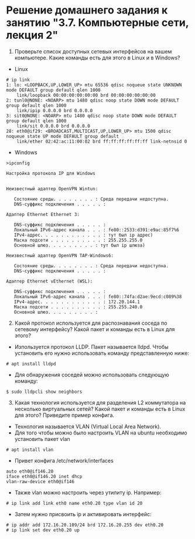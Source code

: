 #  Решение домашнего задания к занятию "3.7. Компьютерные сети, лекция 2"
1. Проверьте список доступных сетевых интерфейсов на вашем компьютере. Какие команды есть для этого в Linux и в Windows?
* Linux

```
# ip link
1: lo: <LOOPBACK,UP,LOWER_UP> mtu 65536 qdisc noqueue state UNKNOWN mode DEFAULT group default qlen 1000
    link/loopback 00:00:00:00:00:00 brd 00:00:00:00:00:00
2: tunl0@NONE: <NOARP> mtu 1480 qdisc noop state DOWN mode DEFAULT group default qlen 1000
    link/ipip 0.0.0.0 brd 0.0.0.0
3: sit0@NONE: <NOARP> mtu 1480 qdisc noop state DOWN mode DEFAULT group default qlen 1000
    link/sit 0.0.0.0 brd 0.0.0.0
28: eth0@if29: <BROADCAST,MULTICAST,UP,LOWER_UP> mtu 1500 qdisc noqueue state UP mode DEFAULT group default
    link/ether 02:42:ac:11:00:02 brd ff:ff:ff:ff:ff:ff link-netnsid 0
```

* Windows

```
>ipconfig

Настройка протокола IP для Windows


Неизвестный адаптер OpenVPN Wintun:

   Состояние среды. . . . . . . . : Среда передачи недоступна.
   DNS-суффикс подключения . . . . . :

Адаптер Ethernet Ethernet 3:

   DNS-суффикс подключения . . . . . :
   Локальный IPv6-адрес канала . . . : fe80::2533:d391:e9ac:85f7%6
   IPv4-адрес. . . . . . . . . . . . : тут был ip адрес)
   Маска подсети . . . . . . . . . . : 255.255.255.0
   Основной шлюз. . . . . . . . . : тут был ip шлюза)

Неизвестный адаптер OpenVPN TAP-Windows6:

   Состояние среды. . . . . . . . : Среда передачи недоступна.
   DNS-суффикс подключения . . . . . :

Адаптер Ethernet vEthernet (WSL):

   DNS-суффикс подключения . . . . . :
   Локальный IPv6-адрес канала . . . : fe80::74fa:d2ae:9ecd:c089%38
   IPv4-адрес. . . . . . . . . . . . : 172.20.144.1
   Маска подсети . . . . . . . . . . : 255.255.240.0
   Основной шлюз. . . . . . . . . :
```

2. Какой протокол используется для распознавания соседа по сетевому интерфейсу? Какой пакет и команды есть в Linux для этого?
* Изпользуется протокол LLDP. Пакет называется lldpd. Чтобы установить его нужно использовать команду представленную ниже:

```
# apt install lldpd
```

* Для обнаружения соседей можно использовать следующую команду:

```
$ sudo lldpcli show neighbors
```

3. Какая технология используется для разделения L2 коммутатора на несколько виртуальных сетей? Какой пакет и команды есть в Linux для этого? Приведите пример конфига.

* Технология называется VLAN (Virtual Local Area Network).
* Для того чтобы можно было настроить VLAN на ubuntu необходимо установить пакет vlan 

```
# apt install vlan
```

* Привет конфига /etc/network/interfaces

```
auto eth0@if146.20
iface eth0@if146.20 inet dhcp
vlan-raw-device eth0@if146
```

* Также vlan можно настроить через утилиту ip. Например:
```
# ip link add link eth0 name eth0.20 type vlan id 20
```

* Затем нужно присвоить ip и активировать интерфейс:

```
# ip addr add 172.16.20.109/24 brd 172.16.20.255 dev eth0.20
# ip link set dev eth0.20 up
```

